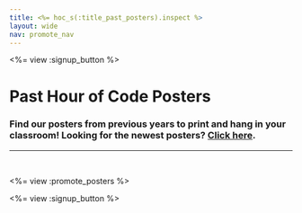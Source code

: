 ```yaml
---
title: <%= hoc_s(:title_past_posters).inspect %>
layout: wide
nav: promote_nav
---
```

<%= view :signup_button %>

# Past Hour of Code Posters

### Find our posters from previous years to print and hang in your classroom! Looking for the newest posters? [Click here](<%= resolve_url('/promote/resources#posters') %>).

* * *

<br />

<%= view :promote_posters %>

<%= view :signup_button %>